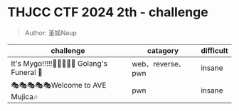 # THJCC CTF 2024 2th - challenge
> Author: 堇姬Naup

|challenge|catagory|difficult|
|---------|--------|---------|
|It's Mygo!!!\!!🎤🎸🎸🥁🎸 Golang's Funeral 🎹|web、reverse、pwn|insane|
|🎭🎭🎭🎭🎭Welcome to AVE Mujica🎶|pwn|insane|
